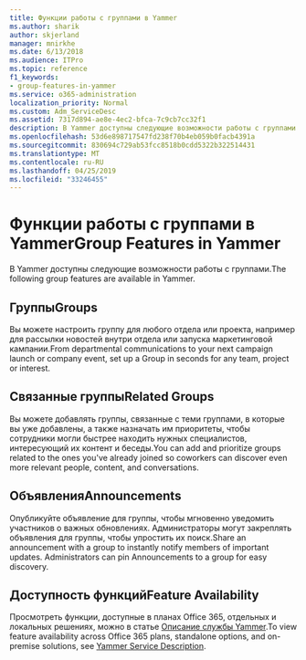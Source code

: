```yaml
---
title: Функции работы с группами в Yammer
ms.author: sharik
author: skjerland
manager: mnirkhe
ms.date: 6/13/2018
ms.audience: ITPro
ms.topic: reference
f1_keywords:
- group-features-in-yammer
ms.service: o365-administration
localization_priority: Normal
ms.custom: Adm_ServiceDesc
ms.assetid: 7317d894-ae8e-4ec2-bfca-7c9cb7cc32f1
description: В Yammer доступны следующие возможности работы с группами.
ms.openlocfilehash: 53d6e898717547fd238f70b4eb059b0facb4391a
ms.sourcegitcommit: 830694c729ab53fcc8518b0cdd5322b322514431
ms.translationtype: MT
ms.contentlocale: ru-RU
ms.lasthandoff: 04/25/2019
ms.locfileid: "33246455"
---
```

# <a name="group-features-in-yammer"></a><span data-ttu-id="ecce9-103">Функции работы с группами в Yammer</span><span class="sxs-lookup"><span data-stu-id="ecce9-103">Group Features in Yammer</span></span>

<span data-ttu-id="ecce9-104">В Yammer доступны следующие возможности работы с группами.</span><span class="sxs-lookup"><span data-stu-id="ecce9-104">The following group features are available in Yammer.</span></span>
  
## <a name="groups"></a><span data-ttu-id="ecce9-105">Группы</span><span class="sxs-lookup"><span data-stu-id="ecce9-105">Groups</span></span>
<span data-ttu-id="ecce9-106"><a name="bkmk_Groups"> </a></span><span class="sxs-lookup"><span data-stu-id="ecce9-106"></span></span>

<span data-ttu-id="ecce9-107">Вы можете настроить группу для любого отдела или проекта, например для рассылки новостей внутри отдела или запуска маркетинговой кампании.</span><span class="sxs-lookup"><span data-stu-id="ecce9-107">From departmental communications to your next campaign launch or company event, set up a Group in seconds for any team, project or interest.</span></span>
  
## <a name="related-groups"></a><span data-ttu-id="ecce9-108">Связанные группы</span><span class="sxs-lookup"><span data-stu-id="ecce9-108">Related Groups</span></span>
<span data-ttu-id="ecce9-109"><a name="bkmk_RelatedGroups"> </a></span><span class="sxs-lookup"><span data-stu-id="ecce9-109"></span></span>

<span data-ttu-id="ecce9-110">Вы можете добавлять группы, связанные с теми группами, в которые вы уже добавлены, а также назначать им приоритеты, чтобы сотрудники могли быстрее находить нужных специалистов, интересующий их контент и беседы.</span><span class="sxs-lookup"><span data-stu-id="ecce9-110">You can add and prioritize groups related to the ones you've already joined so coworkers can discover even more relevant people, content, and conversations.</span></span>
  
## <a name="announcements"></a><span data-ttu-id="ecce9-111">Объявления</span><span class="sxs-lookup"><span data-stu-id="ecce9-111">Announcements</span></span>
<span data-ttu-id="ecce9-112"><a name="bkmk_Announcements"> </a></span><span class="sxs-lookup"><span data-stu-id="ecce9-112"></span></span>

<span data-ttu-id="ecce9-p101">Опубликуйте объявление для группы, чтобы мгновенно уведомить участников о важных обновлениях. Администраторы могут закреплять объявления для группы, чтобы упростить их поиск.</span><span class="sxs-lookup"><span data-stu-id="ecce9-p101">Share an announcement with a group to instantly notify members of important updates. Administrators can pin Announcements to a group for easy discovery.</span></span>
  
## <a name="feature-availability"></a><span data-ttu-id="ecce9-115">Доступность функций</span><span class="sxs-lookup"><span data-stu-id="ecce9-115">Feature Availability</span></span>
<span data-ttu-id="ecce9-116"><a name="bkmk_Announcements"> </a></span><span class="sxs-lookup"><span data-stu-id="ecce9-116"></span></span>

<span data-ttu-id="ecce9-117">Просмотреть функции, доступные в планах Office 365, отдельных и локальных решениях, можно в статье [Описание службы Yammer](yammer-service-description.md).</span><span class="sxs-lookup"><span data-stu-id="ecce9-117">To view feature availability across Office 365 plans, standalone options, and on-premise solutions, see [Yammer Service Description](yammer-service-description.md).</span></span>
  

